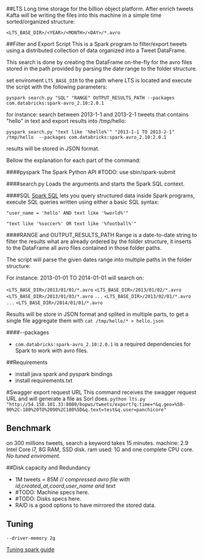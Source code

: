 ##LTS
Long time storage for the billion object platform.
After enrich tweets Kafta will be writing the files into this machine in a simple time sorted/organized structure:

`<LTS_BASE_DIR>/<YEAR>/<MONTH>/<DAY>/*.avro`

##Filter and Export Script
This is a Spark program to filter/export tweets using a distributed collection of data organized into a Tweet DataFrame.

This search is done by creating the DataFrame on-the-fly for the avro files stored in the path provided by parsing the date range to the folder structure.

set enviroment `LTS_BASE_DIR` to the path where LTS is located and execute the script with the following parameters:

`pyspark search.py "SQL" "RANGE" OUTPUT_RESULTS_PATH --packages com.databricks:spark-avro_2.10:2.0.1`

for instance: search between 2013-1-1 and 2013-2-1 tweets that contains "hello" in text and export results into /tmp/hello:

`pyspark search.py "text like '%hello%'" "2013-1-1 TO 2013-2-1" /tmp/hello  --packages com.databricks:spark-avro_2.10:2.0.1`

results will be stored in JSON format.

Bellow the explanation for each part of the command:

####pyspark
The Spark Python API
\#TODO: use sbin/spark-submit

####search.py
Loads the arguments and starts the Spark SQL context.

####SQL
[Spark SQL](http://spark.apache.org/sql/) lets you query structured data inside Spark programs, execute SQL queries written using either a basic SQL syntax:

`"user_name = 'hello' AND text like '%world%'"`

`"text like '%soccer%' OR text like '%football%'"`

####RANGE and OUTPUT_RESULTS_PATH
Range is a date-to-date string to filter the results what are already ordered by the folder structure, it inserts to the DataFrame all avro files contained in those folder paths.

The script will parse the given dates range into multiple paths in the folder structure:

For instance: 2013-01-01 TO 2014-01-01 will search on:

`<LTS_BASE_DIR>/2013/01/01/*.avro`
`<LTS_BASE_DIR>/2013/01/02/*.avro`
`<LTS_BASE_DIR>/2013/01/03/*.avro`
`...`
`<LTS_BASE_DIR>/2013/02/01/*.avro`
`...`
`<LTS_BASE_DIR>/2014/01/01/*.avro`

Results will be store in JSON format and splited in multiple parts, to get a single file aggregate them with `cat /tmp/hello/* > hello.json`

####--packages
- `com.databricks:spark-avro_2.10:2.0.1` is a required dependencies for Spark to work with avro files.

##Requirements
- install java spark and pyspark bindings
- install requirements.txt

#Swagger export request URL
This command receives the swagger request URL and will generate a file as Sorl does.
`python lts.py "http://54.158.101.33:8080/bopws/tweets/export?q.time=*&q.geo=%5B-90%2C-180%20TO%2090%2C180%5D&q.text=test&q.user=panchicore"`

## Benchmark
on 300 millions tweets, search a keyword takes 15 minutes.
machine: 2.9 Intel Core i7, 8G RAM, SSD disk.
ram used: 1G and one complete CPU core. *No tuned enviroment.*

##Disk capacity and Redundancy

- 1M tweets = 85M // *compressed avro file with id,created_at,coord,user_name and text*
- \#TODO: Machine specs here.
- \#TODO: Disks specs here.
- RAID is a good options to have mirrored the stored data.

## Tuning
`--driver-memory 2g`

[Tuning spark guide](https://spark.apache.org/docs/1.6.1/tuning.html)

